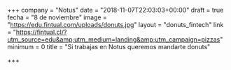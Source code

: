 +++
company = "Notus"
date = "2018-11-07T22:03:03+00:00"
draft = true
fecha = "8 de noviembre"
image = "https://edu.fintual.com/uploads/donuts.jpg"
layout = "donuts_fintech"
link = "https://fintual.cl/?utm_source=edu&amp;utm_medium=landing&amp;utm_campaign=pizzas"
minimum = 0
title = "Si trabajas en Notus queremos mandarte donuts"

+++
